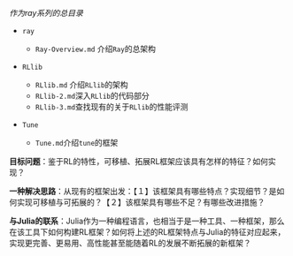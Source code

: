 *作为ray系列的总目录*

- `ray`
  - `Ray-Overview.md` 介绍`Ray`的总架构
- `RLlib`
  - `RLlib.md` 介绍`RLlib`的架构
  - `RLlib-2.md`深入`RLlib`的代码部分
  - `RLlib-3.md`查找现有的关于`RLlib`的性能评测

- `Tune`
  - `Tune.md`介绍`tune`的框架





**目标问题**：鉴于RL的特性，可移植、拓展RL框架应该具有怎样的特征？如何实现？

**一种解决思路**：从现有的框架出发：【１】该框架具有哪些特点？实现细节？是如何实现可移植与可拓展的？【２】该框架具有哪些不足？有哪些改进措施？

**与Julia的联系**：Julia作为一种编程语言，也相当于是一种工具、一种框架，那么在该工具下如何构建RL框架？如何将上述的RL框架特点与Julia的特征对应起来，实现更完善、更易用、高性能甚至能随着RL的发展不断拓展的新框架？

